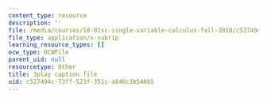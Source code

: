 ```yaml
---
content_type: resource
description: ''
file: /media/courses/18-01sc-single-variable-calculus-fall-2010/c527494c73ff523f351ca846c1b540b5_4Q37iOyBq44.srt
file_type: application/x-subrip
learning_resource_types: []
ocw_type: OCWFile
parent_uid: null
resourcetype: Other
title: 3play caption file
uid: c527494c-73ff-523f-351c-a846c1b540b5
---
```

